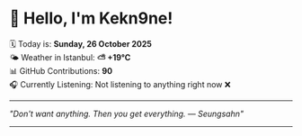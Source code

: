 # 👋 Hello, I'm Kekn9ne!

🗓️ Today is: **Sunday, 26 October 2025**  
🌤️ Weather in Istanbul: **⛅️  +19°C**  
📊 GitHub Contributions: **90**  
🎧 Currently Listening: Not listening to anything right now ❌

---

_"Don't want anything. Then you get everything. — *Seungsahn*"_

---
